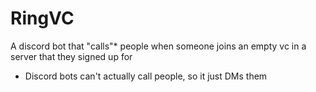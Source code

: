 # RingVC
A discord bot that "calls"* people when someone joins an empty vc in a server that they signed up for
* Discord bots can't actually call people, so it just DMs them
